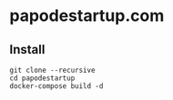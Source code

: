 # papodestartup.com

## Install

    git clone --recursive
    cd papodestartup
    docker-compose build -d

